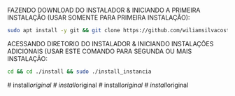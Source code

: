 FAZENDO DOWNLOAD DO INSTALADOR & INICIANDO A PRIMEIRA INSTALAÇÃO (USAR SOMENTE PARA PRIMEIRA INSTALAÇÃO):

```bash
sudo apt install -y git && git clone https://github.com/wiliamsilvacosta/installsaaskanban.git install && sudo chmod -R 777 ./install && cd ./install && sudo ./install_primaria
```

ACESSANDO DIRETORIO DO INSTALADOR & INICIANDO INSTALAÇÕES ADICIONAIS (USAR ESTE COMANDO PARA SEGUNDA OU MAIS INSTALAÇÃO:
```bash
cd && cd ./install && sudo ./install_instancia
```

#   i n s t a l l _ o r i g i n a l  
 #   i n s t a l l _ o r i g i n a l  
 #   i n s t a l l _ o r i g i n a l  
 #   i n s t a l l _ o r i g i n a l  
 
